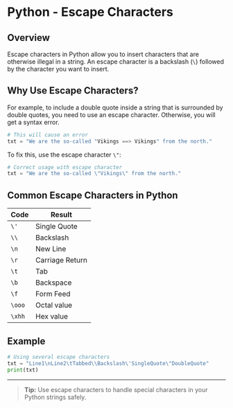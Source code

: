 # Python - Escape Characters

## Overview

Escape characters in Python allow you to insert characters that are otherwise illegal in a string. An escape character is a backslash (`\`) followed by the character you want to insert.

## Why Use Escape Characters?

For example, to include a double quote inside a string that is surrounded by double quotes, you need to use an escape character. Otherwise, you will get a syntax error.

```python
# This will cause an error
txt = "We are the so-called "Vikings ==> Vikings" from the north."
```

To fix this, use the escape character `\"`:

```python
# Correct usage with escape character
txt = "We are the so-called \"Vikings\" from the north."
```

## Common Escape Characters in Python

| Code   | Result          |
| ------ | --------------- |
| `\'`   | Single Quote    |
| `\\`   | Backslash       |
| `\n`   | New Line        |
| `\r`   | Carriage Return |
| `\t`   | Tab             |
| `\b`   | Backspace       |
| `\f`   | Form Feed       |
| `\ooo` | Octal value     |
| `\xhh` | Hex value       |

## Example

```python
# Using several escape characters
txt = "Line1\nLine2\tTabbed\\Backslash\'SingleQuote\"DoubleQuote"
print(txt)
```

---

> **Tip:** Use escape characters to handle special characters in your Python strings safely.

